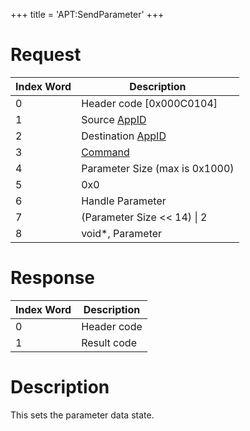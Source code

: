+++
title = 'APT:SendParameter'
+++

# Request

| Index Word | Description                                                |
|------------|------------------------------------------------------------|
| 0          | Header code \[0x000C0104\]                                 |
| 1          | Source [AppID](NS_and_APT_Services#AppIDs "wikilink")      |
| 2          | Destination [AppID](NS_and_APT_Services#AppIDs "wikilink") |
| 3          | [Command](NS_and_APT_Services#Command "wikilink")          |
| 4          | Parameter Size (max is 0x1000)                             |
| 5          | 0x0                                                        |
| 6          | Handle Parameter                                           |
| 7          | (Parameter Size \<\< 14) \| 2                              |
| 8          | void\*, Parameter                                          |

# Response

| Index Word | Description |
|------------|-------------|
| 0          | Header code |
| 1          | Result code |

# Description

This sets the parameter data state.
